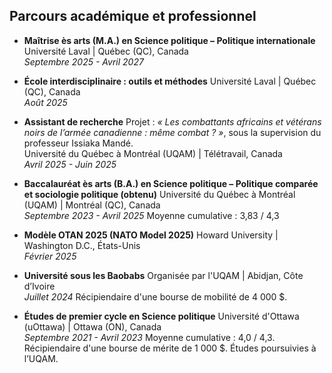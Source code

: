 ## Parcours académique et professionnel

* **Maîtrise ès arts (M.A.) en Science politique – Politique internationale** Université Laval | Québec (QC), Canada  
    *Septembre 2025 - Avril 2027*

* **École interdisciplinaire : outils et méthodes** Université Laval | Québec (QC), Canada  
    *Août 2025*

* **Assistant de recherche** Projet : *« Les combattants africains et vétérans noirs de l’armée canadienne : même combat ? »*, sous la supervision du professeur Issiaka Mandé.  
    Université du Québec à Montréal (UQAM) | Télétravail, Canada  
    *Avril 2025 - Juin 2025*

* **Baccalauréat ès arts (B.A.) en Science politique – Politique comparée et sociologie politique (obtenu)** Université du Québec à Montréal (UQAM) | Montréal (QC), Canada  
    *Septembre 2023 - Avril 2025* Moyenne cumulative : 3,83 / 4,3

* **Modèle OTAN 2025 (NATO Model 2025)** Howard University | Washington D.C., États-Unis  
    *Février 2025*

* **Université sous les Baobabs** Organisée par l'UQAM | Abidjan, Côte d’Ivoire  
    *Juillet 2024* Récipiendaire d'une bourse de mobilité de 4 000 $.

* **Études de premier cycle en Science politique** Université d'Ottawa (uOttawa) | Ottawa (ON), Canada  
    *Septembre 2021 - Avril 2023* Moyenne cumulative : 4,0 / 4,3. Récipiendaire d'une bourse de mérite de 1 000 $. Études poursuivies à l’UQAM.
